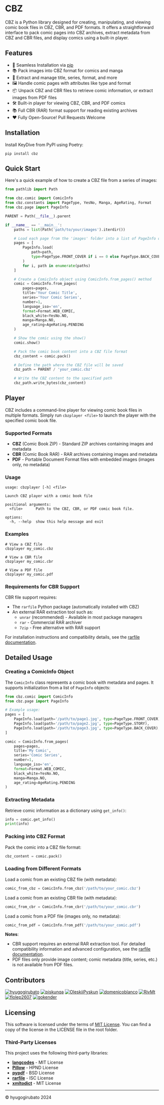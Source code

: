 # CBZ

CBZ is a Python library designed for creating, manipulating, and viewing comic book files in CBZ, CBR, and PDF formats. It offers a straightforward interface to pack comic pages into CBZ archives, extract metadata from CBZ and CBR files, and display comics using a built-in player.

## Features

- 🚀 Seamless Installation via [pip](#installation)
- 📚 Pack images into CBZ format for comics and manga
- 📝 Extract and manage title, series, format, and more
- 🖼️ Handle comic pages with attributes like type and format
- 📦 Unpack CBZ and CBR files to retrieve comic information, or extract images from PDF files
- 🛠️ Built-in player for viewing CBZ, CBR, and PDF comics
- 📚 Full CBR (RAR) format support for reading existing archives
- ❤️ Fully Open-Source! Pull Requests Welcome

## Installation

Install KeyDive from PyPI using Poetry:

```shell
pip install cbz
```

## Quick Start

Here's a quick example of how to create a CBZ file from a series of images:

````python
from pathlib import Path

from cbz.comic import ComicInfo
from cbz.constants import PageType, YesNo, Manga, AgeRating, Format
from cbz.page import PageInfo

PARENT = Path(__file__).parent

if __name__ == '__main__':
    paths = list(Path('path/to/your/images').iterdir())

    # Load each page from the 'images' folder into a list of PageInfo objects
    pages = [
        PageInfo.load(
            path=path,
            type=PageType.FRONT_COVER if i == 0 else PageType.BACK_COVER if i == len(paths) - 1 else PageType.STORY
        )
        for i, path in enumerate(paths)
    ]

    # Create a ComicInfo object using ComicInfo.from_pages() method
    comic = ComicInfo.from_pages(
        pages=pages,
        title='Your Comic Title',
        series='Your Comic Series',
        number=1,
        language_iso='en',
        format=Format.WEB_COMIC,
        black_white=YesNo.NO,
        manga=Manga.NO,
        age_rating=AgeRating.PENDING
    )

    # Show the comic using the show()
    comic.show()

    # Pack the comic book content into a CBZ file format
    cbz_content = comic.pack()

    # Define the path where the CBZ file will be saved
    cbz_path = PARENT / 'your_comic.cbz'

    # Write the CBZ content to the specified path
    cbz_path.write_bytes(cbz_content)
````

## Player

CBZ includes a command-line player for viewing comic book files in multiple formats. Simply run `cbzplayer <file>` to launch the player with the specified comic book file.

### Supported Formats

- **CBZ** (Comic Book ZIP) - Standard ZIP archives containing images and metadata
- **CBR** (Comic Book RAR) - RAR archives containing images and metadata
- **PDF** - Portable Document Format files with embedded images (images only, no metadata)

### Usage

````shell
usage: cbzplayer [-h] <file>

Launch CBZ player with a comic book file

positional arguments:
  <file>      Path to the CBZ, CBR, or PDF comic book file.

options:
  -h, --help  show this help message and exit
````

### Examples

```shell
# View a CBZ file
cbzplayer my_comic.cbz

# View a CBR file
cbzplayer my_comic.cbr

# View a PDF file
cbzplayer my_comic.pdf
```

### Requirements for CBR Support

CBR file support requires:
- The `rarfile` Python package (automatically installed with CBZ)
- An external RAR extraction tool such as:
  - `unrar` (recommended) - Available in most package managers
  - `rar` - Commercial RAR archiver
  - `7zip` - Free alternative with RAR support

For installation instructions and compatibility details, see the [rarfile documentation](https://github.com/markokr/rarfile).

## Detailed Usage

### Creating a ComicInfo Object

The `ComicInfo` class represents a comic book with metadata and pages. It supports initialization from a list of `PageInfo` objects:

```python
from cbz.comic import ComicInfo
from cbz.page import PageInfo

# Example usage:
pages = [
    PageInfo.load(path='/path/to/page1.jpg', type=PageType.FRONT_COVER),
    PageInfo.load(path='/path/to/page2.jpg', type=PageType.STORY),
    PageInfo.load(path='/path/to/page3.jpg', type=PageType.BACK_COVER),
]

comic = ComicInfo.from_pages(
    pages=pages,
    title='My Comic',
    series='Comic Series',
    number=1,
    language_iso='en',
    format=Format.WEB_COMIC,
    black_white=YesNo.NO,
    manga=Manga.NO,
    age_rating=AgeRating.PENDING
)
```

### Extracting Metadata

Retrieve comic information as a dictionary using `get_info()`:

```python
info = comic.get_info()
print(info)
```

### Packing into CBZ Format

Pack the comic into a CBZ file format:

```python
cbz_content = comic.pack()
```

### Loading from Different Formats

Load a comic from an existing CBZ file (with metadata):

```python
comic_from_cbz = ComicInfo.from_cbz('/path/to/your_comic.cbz')
```

Load a comic from an existing CBR file (with metadata):

```python
comic_from_cbr = ComicInfo.from_cbr('/path/to/your_comic.cbr')
```

Load a comic from a PDF file (images only, no metadata):

```python
comic_from_pdf = ComicInfo.from_pdf('/path/to/your_comic.pdf')
```

**Notes**:
- CBR support requires an external RAR extraction tool. For detailed compatibility information and advanced configuration, see the [rarfile documentation](https://github.com/markokr/rarfile).
- PDF files only provide image content; comic metadata (title, series, etc.) is not available from PDF files.

## Contributors

<a href="https://github.com/hyugogirubato"><img src="https://images.weserv.nl/?url=avatars.githubusercontent.com/u/65763543?v=4&h=25&w=25&fit=cover&mask=circle&maxage=7d" alt="hyugogirubato"/></a>
<a href="https://github.com/piskunqa"><img src="https://images.weserv.nl/?url=avatars.githubusercontent.com/u/38443069?v=4&h=25&w=25&fit=cover&mask=circle&maxage=7d" alt="piskunqa"/></a>
<a href="https://github.com/OleskiiPyskun"><img src="https://images.weserv.nl/?url=avatars.githubusercontent.com/u/75667382?v=4&h=25&w=25&fit=cover&mask=circle&maxage=7d" alt="OleskiiPyskun"/></a>
<a href="https://github.com/domenicoblanco"><img src="https://images.weserv.nl/?url=avatars.githubusercontent.com/u/9018104?v=4&h=25&w=25&fit=cover&mask=circle&maxage=7d" alt="domenicoblanco"/></a>
<a href="https://github.com/RivMt"><img src="https://images.weserv.nl/?url=avatars.githubusercontent.com/u/40086827?v=4&h=25&w=25&fit=cover&mask=circle&maxage=7d" alt="RivMt"/></a>
<a href="https://github.com/flolep2607"><img src="https://images.weserv.nl/?url=avatars.githubusercontent.com/u/24566964?v=4&h=25&w=25&fit=cover&mask=circle&maxage=7d" alt="flolep2607"/></a>
<a href="https://github.com/gokender"><img src="https://images.weserv.nl/?url=avatars.githubusercontent.com/u/3709740?v=4&h=25&w=25&fit=cover&mask=circle&maxage=7d" alt="gokender"/></a>


## Licensing

This software is licensed under the terms of [MIT License](https://github.com/hyugogirubato/cbz/blob/main/LICENSE).
You can find a copy of the license in the LICENSE file in the root folder.

### Third-Party Licenses

This project uses the following third-party libraries:

- **[langcodes](https://pypi.org/project/langcodes/)** - MIT License
- **[Pillow](https://pypi.org/project/Pillow/)** - HPND License
- **[pypdf](https://pypi.org/project/pypdf/)** - BSD License
- **[rarfile](https://pypi.org/project/rarfile/)** - ISC License
- **[xmltodict](https://pypi.org/project/xmltodict/)** - MIT License

* * *

© hyugogirubato 2024
